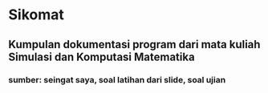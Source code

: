 # Sikomat

## Kumpulan dokumentasi program dari mata kuliah Simulasi dan Komputasi Matematika
### sumber: seingat saya, soal latihan dari slide, soal ujian
